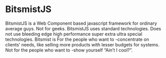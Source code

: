 # BitsmistJS

BitsmistJS is a Web Component based javascript framework for ordinary average guys.  Not for geeks.
BitsmistJS uses standard technologies.  Does not use bleeding edge high performance super extra ultra special technologies.
Bitsmist is
			For the people who want to 
				-concentrate on clients’  needs, like selling more products with lesser budgets for systems.
		 	Not for the people who want to
				-show yourself “Ain’t I cool?”.
